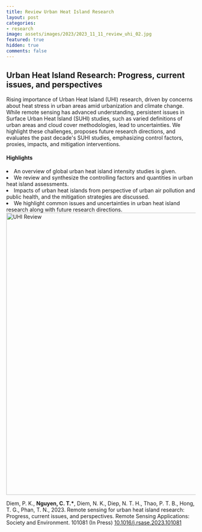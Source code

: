 ```yaml
---
title: Review Urban Heat Island Research 
layout: post
categories:
- research
image: assets/images/2023/2023_11_11_review_uhi_02.jpg
featured: true
hidden: true
comments: false
---
```


## Urban Heat Island Research: Progress, current issues, and perspectives

Rising importance of Urban Heat Island (UHI) research, driven by concerns about heat stress in urban areas amid urbanization and climate change. While remote sensing has advanced understanding, persistent issues in Surface Urban Heat Island (SUHI) studies, such as varied definitions of urban areas and cloud cover methodologies, lead to uncertainties. We highlight these challenges, proposes future research directions, and evaluates the past decade's SUHI studies, emphasizing control factors, proxies, impacts, and mitigation interventions. 

#### Highlights

<li> An overview of global urban heat island intensity studies is given. </li>

<li> We review and synthesize the controlling factors and quantities in urban heat island assessments. </li>

<li> Impacts of urban heat islands from perspective of urban air pollution and public health, and the mitigation strategies are discussed. </li>

<li> We highlight common issues and uncertainties in urban heat island research along with future research directions. </li>


<img src="{{site.baseurl}}/assets/images//2023/2023_11_11_review_uhi_01.jpg" alt="UHI Review" style="width: 750px"/>


Diem, P. K., <b>Nguyen, C. T.*</b>, Diem, N. K., Diep, N. T. H., Thao, P. T. B., Hong, T. G., Phan, T. N., 2023. Remote sensing for urban heat island research: Progress, current issues, and perspectives. Remote Sensing Applications: Society and Environment. 101081 (In Press) <a href="https://doi.org/10.1016/j.rsase.2023.101081">10.1016/j.rsase.2023.101081</a>

